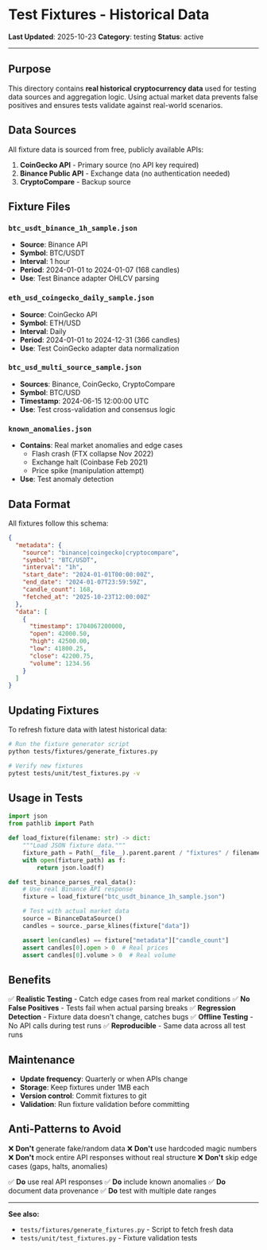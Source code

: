 # Test Fixtures - Historical Data

**Last Updated**: 2025-10-23
**Category**: testing
**Status**: active

---

## Purpose

This directory contains **real historical cryptocurrency data** used for testing data sources and aggregation logic. Using actual market data prevents false positives and ensures tests validate against real-world scenarios.

## Data Sources

All fixture data is sourced from free, publicly available APIs:

1. **CoinGecko API** - Primary source (no API key required)
2. **Binance Public API** - Exchange data (no authentication needed)
3. **CryptoCompare** - Backup source

## Fixture Files

### `btc_usdt_binance_1h_sample.json`
- **Source**: Binance API
- **Symbol**: BTC/USDT
- **Interval**: 1 hour
- **Period**: 2024-01-01 to 2024-01-07 (168 candles)
- **Use**: Test Binance adapter OHLCV parsing

### `eth_usd_coingecko_daily_sample.json`
- **Source**: CoinGecko API
- **Symbol**: ETH/USD
- **Interval**: Daily
- **Period**: 2024-01-01 to 2024-12-31 (366 candles)
- **Use**: Test CoinGecko adapter data normalization

### `btc_usd_multi_source_sample.json`
- **Sources**: Binance, CoinGecko, CryptoCompare
- **Symbol**: BTC/USD
- **Timestamp**: 2024-06-15 12:00:00 UTC
- **Use**: Test cross-validation and consensus logic

### `known_anomalies.json`
- **Contains**: Real market anomalies and edge cases
  - Flash crash (FTX collapse Nov 2022)
  - Exchange halt (Coinbase Feb 2021)
  - Price spike (manipulation attempt)
- **Use**: Test anomaly detection

## Data Format

All fixtures follow this schema:

```json
{
  "metadata": {
    "source": "binance|coingecko|cryptocompare",
    "symbol": "BTC/USDT",
    "interval": "1h",
    "start_date": "2024-01-01T00:00:00Z",
    "end_date": "2024-01-07T23:59:59Z",
    "candle_count": 168,
    "fetched_at": "2025-10-23T12:00:00Z"
  },
  "data": [
    {
      "timestamp": 1704067200000,
      "open": 42000.50,
      "high": 42500.00,
      "low": 41800.25,
      "close": 42200.75,
      "volume": 1234.56
    }
  ]
}
```

## Updating Fixtures

To refresh fixture data with latest historical data:

```bash
# Run the fixture generator script
python tests/fixtures/generate_fixtures.py

# Verify new fixtures
pytest tests/unit/test_fixtures.py -v
```

## Usage in Tests

```python
import json
from pathlib import Path

def load_fixture(filename: str) -> dict:
    """Load JSON fixture data."""
    fixture_path = Path(__file__).parent.parent / "fixtures" / filename
    with open(fixture_path) as f:
        return json.load(f)

def test_binance_parses_real_data():
    # Use real Binance API response
    fixture = load_fixture("btc_usdt_binance_1h_sample.json")

    # Test with actual market data
    source = BinanceDataSource()
    candles = source._parse_klines(fixture["data"])

    assert len(candles) == fixture["metadata"]["candle_count"]
    assert candles[0].open > 0  # Real prices
    assert candles[0].volume > 0  # Real volume
```

## Benefits

✅ **Realistic Testing** - Catch edge cases from real market conditions
✅ **No False Positives** - Tests fail when actual parsing breaks
✅ **Regression Detection** - Fixture data doesn't change, catches bugs
✅ **Offline Testing** - No API calls during test runs
✅ **Reproducible** - Same data across all test runs

## Maintenance

- **Update frequency**: Quarterly or when APIs change
- **Storage**: Keep fixtures under 1MB each
- **Version control**: Commit fixtures to git
- **Validation**: Run fixture validation before committing

## Anti-Patterns to Avoid

❌ **Don't** generate fake/random data
❌ **Don't** use hardcoded magic numbers
❌ **Don't** mock entire API responses without real structure
❌ **Don't** skip edge cases (gaps, halts, anomalies)

✅ **Do** use real API responses
✅ **Do** include known anomalies
✅ **Do** document data provenance
✅ **Do** test with multiple date ranges

---

**See also:**
- `tests/fixtures/generate_fixtures.py` - Script to fetch fresh data
- `tests/unit/test_fixtures.py` - Fixture validation tests
